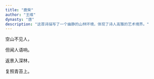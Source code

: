 ```yaml
---
title: "鹿柴"
author: "王维"
dynasty: "唐"
description: "这首诗描写了一个幽静的山林环境，体现了诗人高雅的艺术境界。"
---
```


空山不见人，

但闻人语响。

返景入深林，

复照青苔上。
